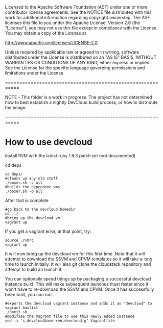 Licensed to the Apache Software Foundation (ASF) under one
or more contributor license agreements.  See the NOTICE file
distributed with this work for additional information
regarding copyright ownership.  The ASF licenses this file
to you under the Apache License, Version 2.0 (the
"License"); you may not use this file except in compliance
with the License.  You may obtain a copy of the License at

  http://www.apache.org/licenses/LICENSE-2.0

Unless required by applicable law or agreed to in writing,
software distributed under the License is distributed on an
"AS IS" BASIS, WITHOUT WARRANTIES OR CONDITIONS OF ANY
KIND, either express or implied.  See the License for the
specific language governing permissions and limitations
under the License.

===========================================================

NOTE - This folder is a work in progress.  The project has not determined
how to best establish a nightly DevCloud build process, or how to distribute
the image.


===========================================================
# How to use devcloud

Install RVM with the latest ruby 1.9.3 patch set (not documented)


cd deps

	cd deps/
	#cleans up any old stuff
	./boxer.sh -c all
	#builds the dependent vms
	./boxer.sh -b all


After that is complete

	#go back to the devcloud homedir
	cd ../
	#bring up the devcloud vm
	vagrant up

If you get a vagrant error, at that point, try:

	source .rvmrc
	vagrant up
	
It will now bring up the devcloud vm for this first time.  Note that it will attempt to download the SSVM and CPVM templates so it will take a long time to launch initially.  It will also git clone the cloudstack repository and attempt to build an launch it. 

You can optionally speed things up by packaging a successful devcloud instance build.  This will make subsequent launches must faster since it won't have to re-downoad the SSVM and CPVM.  Once it has successfully been built, you can run:

    #exports the devcloud vagrant instance and adds it as "devcloud" to vagrant boxlist
	./boxit.sh
	#modifies the Vagrant file to use this newly added instance
  	sed -i 's,devcloudbase-xen,devcloud,g' Vagrantfile	






